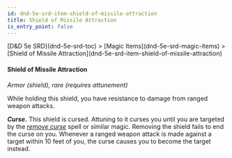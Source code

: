 ```yaml
---
id: dnd-5e-srd-item-shield-of-missile-attraction
title: Shield of Missile Attraction
is_entry_point: false
---
```


<breadcrumb>
[D&D 5e SRD](dnd-5e-srd-toc) >  [Magic Items](dnd-5e-srd-magic-items) > [Shield of Missile Attraction](dnd-5e-srd-item-shield-of-missile-attraction)
</breadcrumb>

#### Shield of Missile Attraction

*Armor (shield), rare (requires attunement)*

While holding this shield, you have resistance to damage from ranged weapon attacks.

***Curse.*** This shield is cursed. Attuning to it curses you until you are targeted by the [*remove curse*](dnd-5e-srd-spell-remove-curse) spell or similar magic. Removing the shield fails to end the curse on you. Whenever a ranged weapon attack is made against a target within 10 feet of you, the curse causes you to become the target instead.

